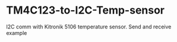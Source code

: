 # TM4C123-to-I2C-Temp-sensor
I2C comm with Kitronik 5106 temperature sensor. Send and receive example
